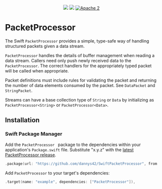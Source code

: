 <p align="center">
<a href="https://swiftpackageindex.com/dannys42/SwiftPacketProcessor"><img src="https://img.shields.io/endpoint?url=https%3A%2F%2Fswiftpackageindex.com%2Fapi%2Fpackages%2Fdannys42%2FSwiftPacketProcessor%2Fbadge%3Ftype%3Dswift-versions"></a>
<a href="https://swiftpackageindex.com/dannys42/SwiftPacketProcessor"><img src="https://img.shields.io/endpoint?url=https%3A%2F%2Fswiftpackageindex.com%2Fapi%2Fpackages%2Fdannys42%2FSwiftPacketProcessor%2Fbadge%3Ftype%3Dplatforms"></a>
<a href="LICENSE"><img src="https://img.shields.io/badge/license-Apache2-blue.svg?style=flat" alt="Apache 2"></a>
</p>

# PacketProcessor

The Swift `PacketProcessor` provides a simple, type-safe way of handling structured packets given a data stream.

`PacketProcessor` handles the details of buffer management when reading a data stream.  Callers need only push newly received data to the `PacketProcessor`.  The correct handlers for the appropriately typed packet will be called when appropriate.

Packet definitions must include rules for validating the packet and returning the number of data elements consumed by the packet. See `DataPacket` and `StringPacket`.

Streams can have a base collection type of `String` or `Data` by initializing as `PacketProcessor<String>` or `PacketProcessor<Data>`.


## Installation

### Swift Package Manager
Add the `PacketProcessor ` package to the dependencies within your application's `Package.swift` file.  Substitute "x.y.z" with the [latest PacketProcessor release](https://github.com/dannys42/PacketProcessor/releases).

```swift
.package(url: "https://github.com/dannys42/SwiftPacketProcessor", from: "x.y.z")
```

Add `PacketProcessor` to your target's dependencies:

```swift
.target(name: "example", dependencies: ["PacketProcessor"]),
```
